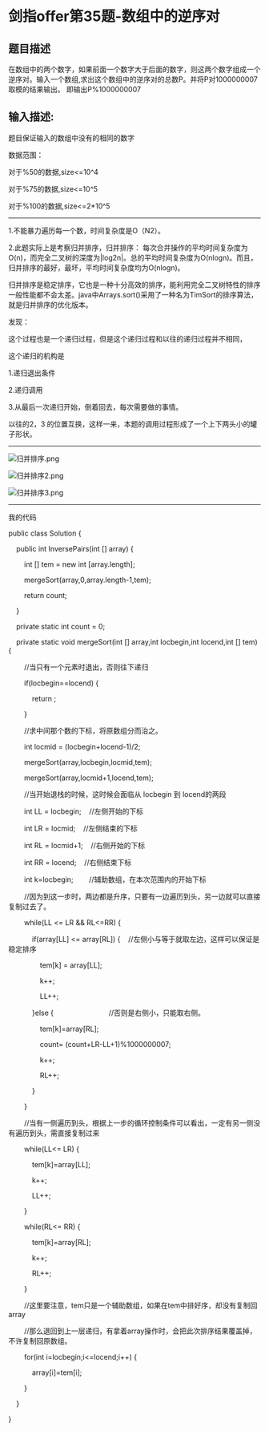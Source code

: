 # 剑指offer第35题-数组中的逆序对

## 题目描述

在数组中的两个数字，如果前面一个数字大于后面的数字，则这两个数字组成一个逆序对。输入一个数组,求出这个数组中的逆序对的总数P。并将P对1000000007取模的结果输出。 即输出P%1000000007

## 输入描述:

题目保证输入的数组中没有的相同的数字

数据范围：

对于%50的数据,size<=10^4

对于%75的数据,size<=10^5

对于%100的数据,size<=2*10^5

---

1.不能暴力遍历每一个数，时间复杂度是O（N2）。

2.此题实际上是考察归并排序，归并排序： 每次合并操作的平均时间复杂度为O(n)，而完全二叉树的深度为|log2n|。总的平均时间复杂度为O(nlogn)。而且，归并排序的最好，最坏，平均时间复杂度均为O(nlogn)。

归并排序是稳定排序，它也是一种十分高效的排序，能利用完全二叉树特性的排序一般性能都不会太差。java中Arrays.sort()采用了一种名为TimSort的排序算法，就是归并排序的优化版本。

发现：

这个过程也是一个递归过程，但是这个递归过程和以往的递归过程并不相同，

这个递归的机构是

1.递归退出条件

2.递归调用

3.从最后一次递归开始，倒着回去，每次需要做的事情。

以往的2，3 的位置互换，这样一来，本题的调用过程形成了一个上下两头小的罐子形状。

---

![归并排序.png](image/归并排序.png)

![归并排序2.png](image/归并排序2.png)

![归并排序3.png](image/归并排序3.png)

---

我的代码

public class Solution {

    public int InversePairs(int [] array) {

        int [] tem = new int [array.length];

        mergeSort(array,0,array.length-1,tem);

        return count;

    }

    private static int count = 0;

    private static void mergeSort(int [] array,int locbegin,int locend,int [] tem) {

        //当只有一个元素时退出，否则往下递归

        if(locbegin==locend) {

            return ;

        }

        //求中间那个数的下标，将原数组分而治之。

        int locmid = (locbegin+locend-1)/2;

        mergeSort(array,locbegin,locmid,tem);

        mergeSort(array,locmid+1,locend,tem);

        //当开始退栈的时候，这时候会面临从 locbegin 到 locend的两段

        int LL = locbegin;    //左侧开始的下标

        int LR = locmid;    //左侧结束的下标

        int RL = locmid+1;    //右侧开始的下标

        int RR = locend;    //右侧结束下标

        int k=locbegin;        //辅助数组，在本次范围内的开始下标

        //因为到这一步时，两边都是升序，只要有一边遍历到头，另一边就可以直接复制过去了。

        while(LL <= LR && RL<=RR) {

            if(array[LL] <= array[RL]) {    //左侧小与等于就取左边，这样可以保证是稳定排序

                tem[k] = array[LL];

                k++;

                LL++;

            }else {                            //否则是右侧小，只能取右侧。

                tem[k]=array[RL];

                count= (count+LR-LL+1)%1000000007;

                k++;

                RL++;

            }

        }

        //当有一侧遍历到头，根据上一步的循环控制条件可以看出，一定有另一侧没有遍历到头，需直接复制过来

        while(LL<= LR) {

            tem[k]=array[LL];

            k++;

            LL++;

        }

        while(RL<= RR) {

            tem[k]=array[RL];

            k++;

            RL++;

        }

        //这里要注意，tem只是一个辅助数组，如果在tem中排好序，却没有复制回array

        //那么退回到上一层递归，有拿着array操作时，会把此次排序结果覆盖掉，不许复制回原数组。

        for(int i=locbegin;i<=locend;i++) {

            array[i]=tem[i];

        }

    }

}
